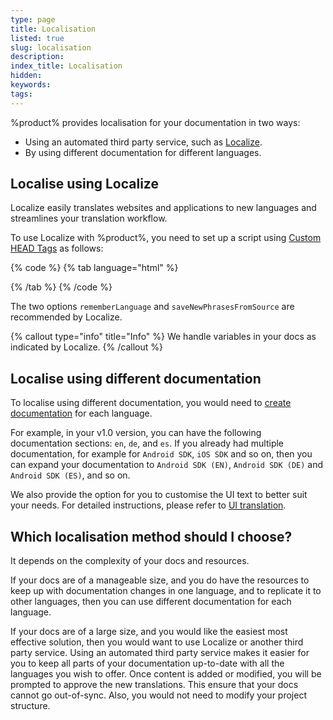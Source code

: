 ```yaml
---
type: page
title: Localisation
listed: true
slug: localisation
description: 
index_title: Localisation
hidden: 
keywords: 
tags: 
---
```


%product% provides localisation for your documentation in two ways:

- Using an automated third party service, such as [Localize](localizejs.com).
- By using different documentation for different languages.

## Localise using Localize

Localize easily translates websites and applications to new languages and streamlines your translation workflow.

To use Localize with %product%, you need to set up a script using [Custom HEAD Tags](/support-center/custom-javascript) as follows:

{% code %}
{% tab language="html" %}
<script>
  (function(d, script) {
      script = d.createElement('script');
      script.type = 'text/javascript';
      script.async = true;
      script.onload = function(){
          !function(a){if(!a.Localize){a.Localize={};for(var e=["translate","untranslate","phrase","initialize","translatePage","setLanguage","getLanguage","detectLanguage","getAvailableLanguages","untranslatePage","bootstrap","prefetch","on","off","hideWidget","showWidget","getSourceLanguage"],t=0;t<e.length;t++)a.Localize[e[t]]=function(){}}}(window);

          Localize.initialize({
            key: 'YOUR_PROJECT_KEY',
            rememberLanguage: true,
            saveNewPhrasesFromSource: true
            // other options go here, separated by commas
          });
      };
      script.src = 'https://global.localizecdn.com/localize.js';
      d.getElementsByTagName('head')[0].appendChild(script);
  }(document));
</script>
{% /tab %}
{% /code %}

The two options `rememberLanguage` and `saveNewPhrasesFromSource` are recommended by Localize.

{% callout type="info" title="Info" %}
We handle variables in your docs as indicated by Localize.
{% /callout %}

## Localise using different documentation

To localise using different documentation, you would need to [create documentation](/support-center/managing-documentation#creating-documentations) for each language.

For example, in your v1.0 version, you can have the following documentation sections: `en`, `de`, and `es`. If you already had multiple documentation, for example for `Android SDK`, `iOS SDK` and so on, then you can expand your documentation to `Android SDK (EN)`, `Android SDK (DE)` and `Android SDK (ES)`, and so on.

We also provide the option for you to customise the UI text to better suit your needs. For detailed instructions, please refer to [UI translation](/support-center/ui-translation).

## Which localisation method should I choose?

It depends on the complexity of your docs and resources.

If your docs are of a manageable size, and you do have the resources to keep up with documentation changes in one language, and to replicate it to other languages, then you can use different documentation for each language.

If your docs are of a large size, and you would like the easiest most effective solution, then you would want to use Localize or another third party service. Using an automated third party service makes it easier for you to keep all parts of your documentation up-to-date with all the languages you wish to offer. Once content is added or modified, you will be prompted to approve the new translations. This ensure that your docs cannot go out-of-sync. Also, you would not need to modify your project structure.